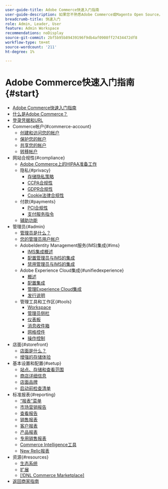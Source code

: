 ```yaml
---
user-guide-title: Adobe Commerce快速入门指南
user-guide-description: 如果您不熟悉Adobe Commerce或Magento Open Source，请探索 [!DNL Commerce] 生态系统的资源，关注客户历程以探索您的商店，并了解主要功能。
breadcrumb-title: 快速入门
role: Admin, Leader, User
feature: Admin Workspace
recommendations: noDisplay
source-git-commit: 2bf5b95b89439196f9db4af0908ff27434472df8
workflow-type: tm+mt
source-wordcount: '211'
ht-degree: 1%

---
```



# Adobe Commerce快速入门指南 {#start}

+ [Adobe Commerce快速入门指南](guide-overview.md)
+ [什么是Adobe Commerce？](about.md)
+ [登录凭据和URL](login-urls.md)
+ Commerce帐户{#commerce-account}
   + [创建和访问您的帐户](commerce-account-create.md)
   + [保护您的帐户](commerce-account-secure.md)
   + [共享您的帐户](commerce-account-share.md)
   + [转移帐户](commerce-account-transfer.md)
+ 网站合规性{#compliance}
   + [Adobe Commerce上的HIPAA准备工作](hipaa-ready-service.md)
   + 隐私{#privacy}
      + [存储隐私策略](privacy-policy.md)
      + [CCPA合规性](compliance-ccpa.md)
      + [GDPR合规性](compliance-gdpr.md)
      + [Cookie法律合规性](compliance-cookie-law.md)
   + 付款{#payments}
      + [PCI合规性](compliance-pci.md)
      + [支付服务指令](compliance-payment-services-directive.md)
   + [辅助功能](navigation-accessibility.md)
+ 管理员{#admin}
   + [管理员是什么？](admin.md)
   + [您的管理员用户帐户](admin-signin.md)
   + AdobeIdentity Management服务(IMS)集成{#ims}
      + [IMS集成概述](adobe-ims-integration-overview.md)
      + [配置管理员与IMS的集成](adobe-ims-config.md)
      + [禁用管理员与IMS的集成](adobe-ims-disable.md)
   + Adobe Experience Cloud集成{#unifiedexperience}
      + [概述](admin-unified-experience-integration-overview.md)
      + [配置集成](admin-unified-experience-integration-configure.md)
      + [管理Experience Cloud集成](admin-unified-experience-integration-manage.md)
      + [发行说明](admin-unified-experience-release-notes.md)
   + 管理工具和工作区{#tools}
      + [Workspace](admin-workspace.md)
      + [管理员侧栏](admin-menu.md)
      + [仪表板](admin-dashboard.md)
      + [消息收件箱](admin-message-inbox.md)
      + [网格控件](admin-grid-controls.md)
      + [操作控制](admin-actions-control.md)
+ 店面{#storefront}
   + [店面是什么？](storefront.md)
   + [增强的存储体验](enhanced-experiences.md)
+ 基本设置和配置{#setup}
   + [站点、存储和查看范围](websites-stores-views.md)
   + [商店详细信息](store-details.md)
   + [店面品牌](storefront-branding.md)
   + [启动前检查清单](prelaunch-checklist.md)
+ 标准报表{#reporting}
   + [“报表”菜单](reports-menu.md)
   + [市场营销报告](marketing-reports.md)
   + [查看报告](review-reports.md)
   + [销售报表](sales-reports.md)
   + [客户报表](customer-reports.md)
   + [产品报表](product-reports.md)
   + [专用销售报表](private-sales-reports.md)
   + [Commerce Intelligence工具](business-intelligence.md)
   + [New Relic报表](new-relic-reporting.md)
+ 资源{#resources}
   + [生态系统](resources.md)
   + [扩展](extensions.md)
   + [[!DNL Commerce Marketplace]](commerce-marketplace.md)
+ [返回商家指南](https://experienceleague.adobe.com/en/docs/commerce-admin/user-guides/home)

